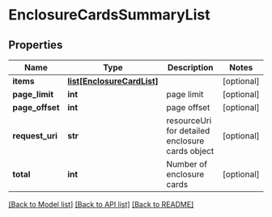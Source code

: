 # EnclosureCardsSummaryList

## Properties
Name | Type | Description | Notes
------------ | ------------- | ------------- | -------------
**items** | [**list[EnclosureCardList]**](EnclosureCardList.md) |  | [optional] 
**page_limit** | **int** | page limit | [optional] 
**page_offset** | **int** | page offset | [optional] 
**request_uri** | **str** | resourceUri for detailed enclosure cards object | [optional] 
**total** | **int** | Number of enclosure cards | [optional] 

[[Back to Model list]](../README.md#documentation-for-models) [[Back to API list]](../README.md#documentation-for-api-endpoints) [[Back to README]](../README.md)


